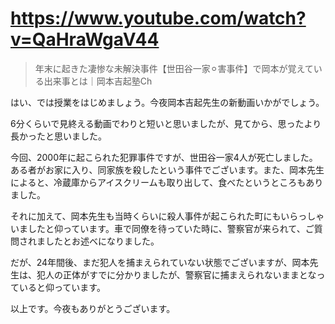 # https://www.youtube.com/watch?v=QaHraWgaV44

>  年末に起きた凄惨な未解決事件【世田谷一家⚪︎害事件】で岡本が覚えている出来事とは｜岡本吉起塾Ch 

はい、では授業をはじめましょう。今夜岡本吉起先生の新動画いかがでしょう。

6分くらいで見終える動画でわりと短いと思いましたが、見てから、思ったより長かったと思いました。

今回、2000年に起こられた犯罪事件ですが、世田谷一家4人が死亡しました。ある者がお家に入り、同家族を殺したという事件でございます。また、岡本先生によると、冷蔵庫からアイスクリームも取り出して、食べたというところもありました。

それに加えて、岡本先生も当時くらいに殺人事件が起こられた町にもいらっしゃいましたと仰っています。車で同僚を待っていた時に、警察官が来られて、ご質問されましたとお述べになりました。

だが、24年間後、まだ犯人を捕まえられていない状態でございますが、岡本先生は、犯人の正体がすでに分かりましたが、警察官に捕まえられないままとなっていると仰っています。

以上です。今夜もありがとうございます。

